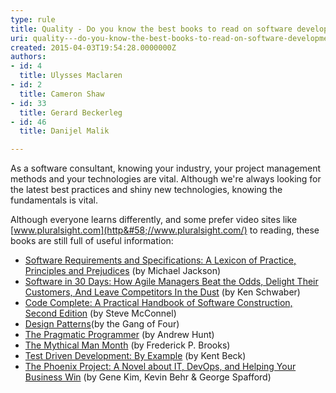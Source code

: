 ```yaml
---
type: rule
title: Quality - Do you know the best books to read on software development?
uri: quality---do-you-know-the-best-books-to-read-on-software-development
created: 2015-04-03T19:54:28.0000000Z
authors:
- id: 4
  title: Ulysses Maclaren
- id: 2
  title: Cameron Shaw
- id: 33
  title: Gerard Beckerleg
- id: 46
  title: Danijel Malik

---
```


As a software consultant, knowing your industry, your project management methods and your technologies are vital. Although we're always looking for the latest best practices and shiny new technologies, knowing the fundamentals is vital.

Although everyone learns differently, and some prefer video sites like [www.pluralsight.com](http&#58;//www.pluralsight.com/) to reading, these books are still full of useful information:
 
- [Software Requirements and Specifications: A Lexicon of Practice, Principles and Prejudices](http&#58;//www.amazon.com/Software-Requirements-Specifications-Principles-Prejudices/dp/0201877120) (by Michael Jackson)
- [Software in 30 Days: How Agile Managers Beat the Odds, Delight Their Customers, And Leave Competitors In the Dust](http&#58;//www.amazon.com/Software-30-Days-Customers-Competitors/dp/1118206665) (by Ken Schwaber)
- [Code Complete: A Practical Handbook of Software Construction, Second Edition](http&#58;//www.amazon.com/Code-Complete-Practical-Handbook-Construction/dp/0735619670) (by Steve McConnel)
- [Design Patterns](http&#58;//www.amazon.com/Design-Patterns-Object-Oriented-Professional-Computing/dp/0201634988)(by the Gang of Four)
- [The Pragmatic Programmer](http&#58;//www.amazon.com/The-Pragmatic-Programmer-Journeyman-Master/dp/020161622X) (by Andrew Hunt)
- [The Mythical Man Month](http&#58;//www.amazon.com/The-Mythical-Man-Month-Engineering-Anniversary/dp/0201835959) (by Frederick P. Brooks)
- [Test Driven Development: By Example](http&#58;//www.amazon.com/Test-Driven-Development-By-Example/dp/0321146530) (by Kent Beck)
- [The Phoenix Project: A Novel about IT, DevOps, and Helping Your Business Win](http&#58;//www.amazon.com/Phoenix-Project-DevOps-Helping-Business/dp/0988262509/ref=asap_bc?ie=UTF8) (by Gene Kim, Kevin Behr & George Spafford)
